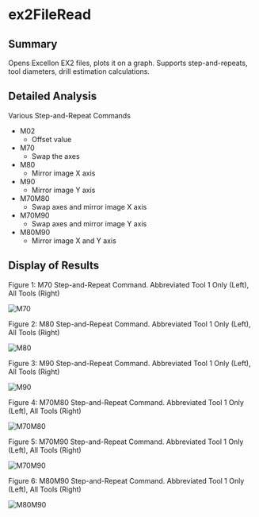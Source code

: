 # ex2FileRead
## Summary

Opens Excellon EX2 files, plots it on a graph. Supports step-and-repeats, tool diameters, drill estimation calculations.



## Detailed Analysis

Various Step-and-Repeat Commands
* M02
  * Offset value
* M70
  * Swap the axes
* M80
  * Mirror image X axis
* M90
  * Mirror image Y axis
* M70M80
  * Swap axes and mirror image X axis
* M70M90
  * Swap axes and mirror image Y axis
* M80M90
  * Mirror image X and Y axis


## Display of Results

Figure 1: M70 Step-and-Repeat Command. Abbreviated Tool 1 Only (Left), All Tools (Right)

![M70](https://user-images.githubusercontent.com/124814751/225461518-6f8d827c-aad6-4acf-916d-41ee5887b614.png)


Figure 2: M80 Step-and-Repeat Command. Abbreviated Tool 1 Only (Left), All Tools (Right)

![M80](https://user-images.githubusercontent.com/124814751/225461897-81f90965-c50b-4719-9a48-d56ef588d94d.png)


Figure 3: M90 Step-and-Repeat Command. Abbreviated Tool 1 Only (Left), All Tools (Right)

![M90](https://user-images.githubusercontent.com/124814751/225461908-35f216a2-fa1e-4b45-ada2-d15da276ae13.png)


Figure 4: M70M80 Step-and-Repeat Command. Abbreviated Tool 1 Only (Left), All Tools (Right)

![M70M80](https://user-images.githubusercontent.com/124814751/225461921-5ca2906e-e522-4e0c-826d-63fc78d30c4e.png)


Figure 5: M70M90 Step-and-Repeat Command. Abbreviated Tool 1 Only (Left), All Tools (Right)

![M70M90](https://user-images.githubusercontent.com/124814751/225461937-4a30eda5-ac88-4380-a0e7-17c154406d73.png)


Figure 6: M80M90 Step-and-Repeat Command. Abbreviated Tool 1 Only (Left), All Tools (Right)

![M80M90](https://user-images.githubusercontent.com/124814751/225461943-7742201b-4a23-48b2-af09-31cd791ada2d.png)



